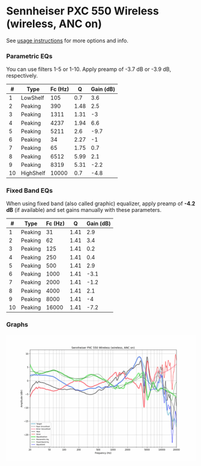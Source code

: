 # Sennheiser PXC 550 Wireless (wireless, ANC on)
See [usage instructions](https://github.com/jaakkopasanen/AutoEq#usage) for more options and info.

### Parametric EQs
You can use filters 1-5 or 1-10. Apply preamp of -3.7 dB or -3.9 dB, respectively.

|   # | Type      |   Fc (Hz) |    Q |   Gain (dB) |
|-----|-----------|-----------|------|-------------|
|   1 | LowShelf  |       105 | 0.7  |         3.6 |
|   2 | Peaking   |       390 | 1.48 |         2.5 |
|   3 | Peaking   |      1311 | 1.31 |        -3   |
|   4 | Peaking   |      4237 | 1.94 |         6.6 |
|   5 | Peaking   |      5211 | 2.6  |        -9.7 |
|   6 | Peaking   |        34 | 2.27 |        -1   |
|   7 | Peaking   |        65 | 1.75 |         0.7 |
|   8 | Peaking   |      6512 | 5.99 |         2.1 |
|   9 | Peaking   |      8319 | 5.31 |        -2.2 |
|  10 | HighShelf |     10000 | 0.7  |        -4.8 |

### Fixed Band EQs
When using fixed band (also called graphic) equalizer, apply preamp of **-4.2 dB** (if available) and set gains manually with these parameters.

|   # | Type    |   Fc (Hz) |    Q |   Gain (dB) |
|-----|---------|-----------|------|-------------|
|   1 | Peaking |        31 | 1.41 |         2.9 |
|   2 | Peaking |        62 | 1.41 |         3.4 |
|   3 | Peaking |       125 | 1.41 |         0.2 |
|   4 | Peaking |       250 | 1.41 |         0.4 |
|   5 | Peaking |       500 | 1.41 |         2.9 |
|   6 | Peaking |      1000 | 1.41 |        -3.1 |
|   7 | Peaking |      2000 | 1.41 |        -1.2 |
|   8 | Peaking |      4000 | 1.41 |         2.1 |
|   9 | Peaking |      8000 | 1.41 |        -4   |
|  10 | Peaking |     16000 | 1.41 |        -7.2 |

### Graphs
![](./Sennheiser%20PXC%20550%20Wireless%20(wireless,%20ANC%20on).png)
